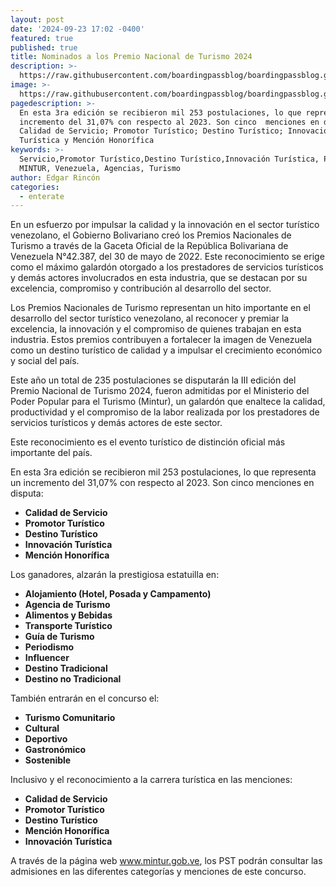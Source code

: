 ```yaml
---
layout: post
date: '2024-09-23 17:02 -0400'
featured: true
published: true
title: Nominados a los Premio Nacional de Turismo 2024
description: >-
  https://raw.githubusercontent.com/boardingpassblog/boardingpassblog.github.io/refs/heads/main/assets/images/PNT2024.jpg
image: >-
  https://raw.githubusercontent.com/boardingpassblog/boardingpassblog.github.io/refs/heads/main/assets/images/PNT2024.jpg
pagedescription: >-
  En esta 3ra edición se recibieron mil 253 postulaciones, lo que representa un
  incremento del 31,07% con respecto al 2023. Son cinco  menciones en disputa:
  Calidad de Servicio; Promotor Turístico; Destino Turístico; Innovación
  Turística y Mención Honorífica
keywords: >-
  Servicio,Promotor Turístico,Destino Turístico,Innovación Turística, Premios,
  MINTUR, Venezuela, Agencias, Turismo
author: Edgar Rincón
categories:
  - enterate
---
```

En un esfuerzo por impulsar la calidad y la innovación en el sector turístico venezolano, el Gobierno Bolivariano creó los Premios Nacionales de Turismo a través de la Gaceta Oficial de la República Bolivariana de Venezuela N°42.387, del 30 de mayo de 2022. Este reconocimiento se erige como el máximo galardón otorgado a los prestadores de servicios turísticos y demás actores involucrados en esta industria, que se destacan por su excelencia, compromiso y contribución al desarrollo del sector.

Los Premios Nacionales de Turismo representan un hito importante en el desarrollo del sector turístico venezolano, al reconocer y premiar la excelencia, la innovación y el compromiso de quienes trabajan en esta industria. Estos premios contribuyen a fortalecer la imagen de Venezuela como un destino turístico de calidad y a impulsar el crecimiento económico y social del país.

Este año un total de 235 postulaciones se disputarán la III edición del Premio Nacional de Turismo 2024, fueron admitidas por el Ministerio del Poder Popular para el Turismo (Mintur), un galardón que enaltece la calidad, productividad y el compromiso de la labor realizada por los prestadores de servicios turísticos y demás actores de este sector.

Este reconocimiento es el evento turístico de distinción oficial más importante del país. 

En esta 3ra edición se recibieron mil 253 postulaciones, lo que representa un incremento del 31,07% con respecto al 2023. 
Son cinco menciones en disputa: 

  - **Calidad de Servicio**
  - **Promotor Turístico**
  - **Destino Turístico**
  - **Innovación Turística**
  - **Mención Honorífica**

Los ganadores, alzarán la prestigiosa estatuilla en:

  - **Alojamiento (Hotel, Posada y Campamento)**
  - **Agencia de Turismo**
  - **Alimentos y Bebidas**
  - **Transporte Turístico**
  - **Guía de Turismo**
  - **Periodismo**
  - **Influencer**
  - **Destino Tradicional**
  - **Destino no Tradicional**

También entrarán en el concurso el:

  - **Turismo Comunitario**
  - **Cultural**
  - **Deportivo**
  - **Gastronómico**
  - **Sostenible**

Inclusivo y el reconocimiento a la carrera turística en las menciones: 

  - **Calidad de Servicio**
  - **Promotor Turístico**
  - **Destino Turístico**
  - **Mención Honorífica**
  - **Innovación Turística**

A través de la página web www.mintur.gob.ve, los PST podrán consultar las admisiones en las diferentes categorías y menciones de este concurso.